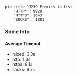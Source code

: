 
```mermaid
pie title 13239 Proxies in list
    "HTTP" : 9929
    "HTTPS": 1843
    "SOCKS" : 1881
```

### Some Info
#### Average Timeout

- mixed: 3.0s
- http: 1.3s
- https: 8.1s
- socks: 6.5s